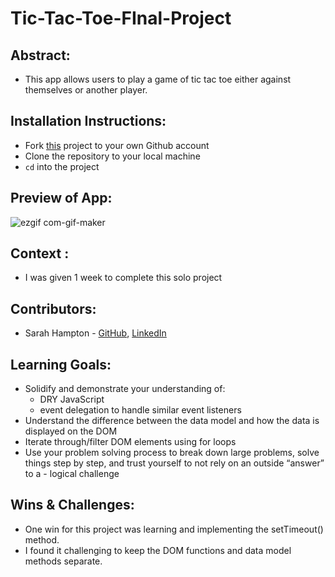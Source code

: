 # Tic-Tac-Toe-FInal-Project
## Abstract:
- This app allows users to play a game of tic tac toe either against themselves or another player. 
## Installation Instructions:
- Fork [this](https://github.com/SHampton22/Tic-Tac-Toe-FInal-Project) project to your own Github account
- Clone the repository to your local machine
- `cd` into the project
## Preview of App:


![ezgif com-gif-maker](https://user-images.githubusercontent.com/111614214/202045251-2dc648fc-02d5-4a49-a454-6d7905e20ff2.gif)



## Context :
- I was given 1 week to complete this solo project
## Contributors:
- Sarah Hampton - [GitHub](https://github.com/SHampton22), [LinkedIn](https://www.linkedin.com/in/sarah-hampton-684083255/)
## Learning Goals:
- Solidify and demonstrate your understanding of:
  - DRY JavaScript
  - event delegation to handle similar event listeners
- Understand the difference between the data model and how the data is displayed on the DOM
- Iterate through/filter DOM elements using for loops
- Use your problem solving process to break down large problems, solve things step by step, and trust yourself to not rely on an outside “answer” to a -    logical challenge
## Wins & Challenges:
- One win for this project was learning and implementing the setTimeout() method.
- I found it challenging to keep the DOM functions and data model methods separate. 
